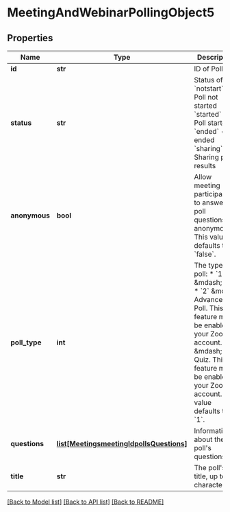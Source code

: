 # MeetingAndWebinarPollingObject5

## Properties
Name | Type | Description | Notes
------------ | ------------- | ------------- | -------------
**id** | **str** | ID of Poll | [optional] 
**status** | **str** | Status of Poll:    &#x60;notstart&#x60; - Poll not started    &#x60;started&#x60; - Poll started    &#x60;ended&#x60; - Poll ended    &#x60;sharing&#x60; - Sharing poll results | [optional] 
**anonymous** | **bool** | Allow meeting participants to answer poll questions anonymously.   This value defaults to &#x60;false&#x60;. | [optional] [default to False]
**poll_type** | **int** | The type of poll:  * &#x60;1&#x60; &amp;mdash; Poll.  * &#x60;2&#x60; &amp;mdash; Advanced Poll. This feature must be enabled in your Zoom account.  * &#x60;3&#x60; &amp;mdash; Quiz. This feature must be enabled in your Zoom account.    This value defaults to &#x60;1&#x60;. | [optional] 
**questions** | [**list[MeetingsmeetingIdpollsQuestions]**](MeetingsmeetingIdpollsQuestions.md) | Information about the poll&#x27;s questions. | [optional] 
**title** | **str** | The poll&#x27;s title, up to 64 characters. | [optional] 

[[Back to Model list]](../README.md#documentation-for-models) [[Back to API list]](../README.md#documentation-for-api-endpoints) [[Back to README]](../README.md)

